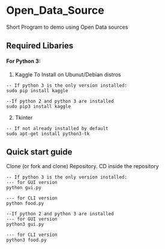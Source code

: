 # Open_Data_Source
Short Program to demo using Open Data sources

## Required Libaries
#### For Python 3:
1. Kaggle
To Install on Ubunut/Debian distros
```
-- If python 3 is the only version installed:
sudo pip install kaggle

--If python 2 and python 3 are installed
sudo pip3 install kaggle
```
2. Tkinter
```
-- If not already installed by default
sudo apt-get install python3-tk
```

## Quick start guide
Clone (or fork and clone) Repository. 
CD inside the repository

```
-- If python 3 is the only version installed:
--- for GUI version
python gui.py

--- for CLI version
python food.py

--If python 2 and python 3 are installed
--- for GUI version
python3 gui.py

--- for CLI version
python3 food.py
```
